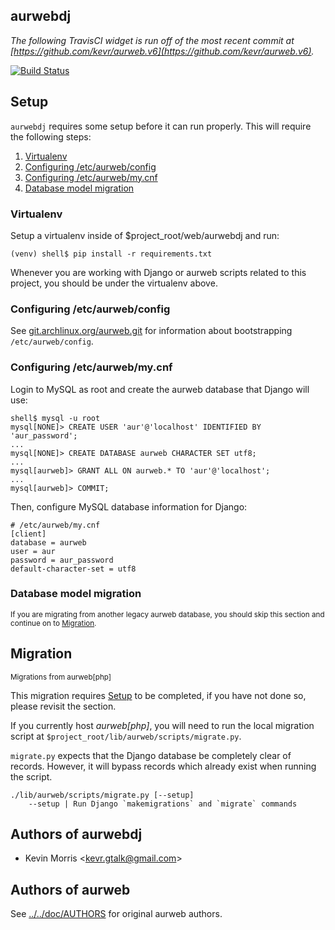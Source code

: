 <span id="top">aurwebdj</span>
------------------------------

_The following TravisCI widget is run off of the most recent commit at [https://github.com/kevr/aurweb.v6](https://github.com/kevr/aurweb.v6)._

[![Build Status](https://travis-ci.com/kevr/aurweb.v6.svg?branch=master)](https://travis-ci.com/kevr/aurweb.v6)

<span id="setup">Setup</span>
-----------------------------

`aurwebdj` requires some setup before it can run properly. This will
require the following steps:

1. [Virtualenv](#virtualenv)
2. [Configuring /etc/aurweb/config](#config_config)
3. [Configuring /etc/aurweb/my.cnf](#my_config)
4. [Database model migration](#model_migrate)

### <span id="#virtualenv">Virtualenv</span>

Setup a virtualenv inside of $project_root/web/aurwebdj and run:

	(venv) shell$ pip install -r requirements.txt

Whenever you are working with Django or aurweb scripts related
to this project, you should be under the virtualenv above.

### <span id="config_config">Configuring /etc/aurweb/config</span>

See [git.archlinux.org/aurweb.git](https://git.archlinux.org/aurweb.git/)
for information about bootstrapping `/etc/aurweb/config`.

### <span id="my_config">Configuring /etc/aurweb/my.cnf</span>

Login to MySQL as root and create the aurweb database that
Django will use:

	shell$ mysql -u root
	mysql[NONE]> CREATE USER 'aur'@'localhost' IDENTIFIED BY 'aur_password';
	...
	mysql[NONE]> CREATE DATABASE aurweb CHARACTER SET utf8;
	...
	mysql[aurweb]> GRANT ALL ON aurweb.* TO 'aur'@'localhost'; 
	...
	mysql[aurweb]> COMMIT;

Then, configure MySQL database information for Django:

	# /etc/aurweb/my.cnf
	[client]
	database = aurweb
	user = aur
	password = aur_password
	default-character-set = utf8

### <span id="model_migrate">Database model migration</span>

<small>If you are migrating from another legacy aurweb database, you should
skip this section and continue on to [Migration](#migrate).</small>

<span id="migrate">Migration</span>
-----------------------------------

<small>Migrations from aurweb[php]</small>

This migration requires [Setup](#setup) to be completed, if you have
not done so, please revisit the section.

If you currently host *aurweb[php]*, you will need to run the local
migration script at `$project_root/lib/aurweb/scripts/migrate.py`.

`migrate.py` expects that the Django database be completely clear
of records. However, it will bypass records which already exist
when running the script.

	./lib/aurweb/scripts/migrate.py [--setup]
		--setup | Run Django `makemigrations` and `migrate` commands


Authors of aurwebdj
-------------------

* Kevin Morris &lt;kevr.gtalk@gmail.com&gt;

Authors of aurweb
-----------------

See [../../doc/AUTHORS](../../doc/AUTHORS) for original aurweb authors.

